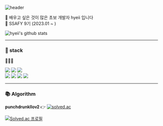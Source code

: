 <!--
**hyeii/hyeii** is a ✨ _special_ ✨ repository because its `README.md` (this file) appears on your GitHub profile.

Here are some ideas to get you started:

- 🔭 I’m currently working on ...
- 🌱 I’m currently learning ...
- 👯 I’m looking to collaborate on ...
- 🤔 I’m looking for help with ...
- 💬 Ask me about ...
- 📫 How to reach me: ...
- 😄 Pronouns: ...
- ⚡ Fun fact: ...
-->


  
![header](https://capsule-render.vercel.app/api?type=waving&color=gradient&customColorList=20&height=220&text=Welcome!&fontSize=50&fontAlignY=38&desc=hyeii%20Github&descAlignY=55&descAlign=60)




🌱 배우고 싶은 것이 많은 초보 개발자 hyeii 입니다  
🌊 SSAFY 9기 (2023.01 ~ )    

![hyeii's github stats](https://github-readme-stats.vercel.app/api?username=hyeii&theme=tokyonight&show_icons=true)


-----  

 ### 🔨 stack  
 🔰🔰🔰  
 <div>
  <img src="https://img.shields.io/badge/java-007396?style=flat"/>
  <img src="https://img.shields.io/badge/mysql-4479A1?style=flat&logo=mysql&logoColor=white"> 
  <img src="https://img.shields.io/badge/spring-6DB33F?style=flat&logo=spring&logoColor=white"> <br/>
  <img src="https://img.shields.io/badge/vue.js-4FC08D?style=flat&logo=vue.js&logoColor=white"> 
  <img src="https://img.shields.io/badge/html-E34F26?style=flat&logo=html5&logoColor=white"> 
  <img src="https://img.shields.io/badge/css-1572B6?style=flat&logo=css3&logoColor=white"> 
  <img src="https://img.shields.io/badge/javascript-F7DF1E?style=flat&logo=javascript&logoColor=black"> 
</div>
  
  
-----  
### 📚 Algorithm  
𝐩𝐮𝐧𝐜𝐡𝐝𝐫𝐮𝐧𝐤𝐥𝐥𝐨𝐯𝟐 👉 [![solved.ac](https://img.shields.io/badge/solved.ac-98FB98?style=flat)](https://solved.ac/profile/punchdrunkllov2)  

[![Solved.ac
프로필](http://mazassumnida.wtf/api/generate_badge?boj=punchdrunkllov2)](https://solved.ac/punchdrunkllov2)
  

